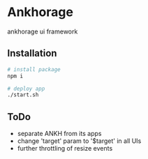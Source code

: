 # Ankhorage

ankhorage ui framework

## Installation

```bash
# install package
npm i

# deploy app
./start.sh
```

## ToDo

- separate ANKH from its apps
- change 'target' param to '$target' in all UIs
- further throttling of resize events
